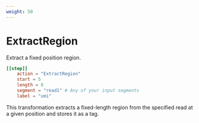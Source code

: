 ```yaml
---
weight: 50
---
```


# ExtractRegion

Extract a fixed position region.

```toml
[[step]]
    action = "ExtractRegion"
    start = 5
    length = 8
    segment = "read1" # Any of your input segments
    label = "umi"
```

This transformation extracts a fixed-length region from the specified read at a given position and stores it as a tag.